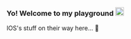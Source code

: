 ### Yo! Welcome to my playground  <img src="https://media.giphy.com/media/Cmr1OMJ2FN0B2/giphy.gif" width="20px" height="20px"/>
IOS's stuff on their way here... 🚗
